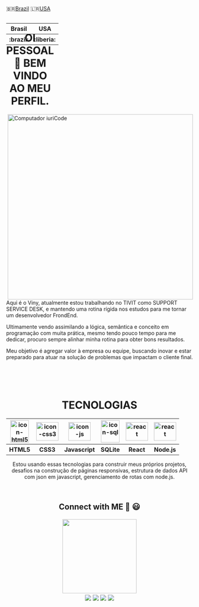 :brazil:[Brazil](pt-br.md)
:liberia:[USA](README.md)
<table align="right">
        <tr>
            <th><span>Brasil</span></th>
            <th><span>USA</span></th>
        </tr>
        <tr>
            <th><span>:brazil:</span></th>
            <th><span>:liberia:</span></th>
        </tr>
    </table>
    
<div style="display: flex">
<h1 align="center">OI PESSOAL 👋 BEM VINDO AO MEU PERFIL.</h1>
    
</div>
<img src="https://i.ibb.co/1dSK4zz/profile-git.png" min-width="600px" max-width="600px" width="500px" align="right" alt="Computador iuriCode">

<p align="left">Aqui é o Viny, atualmente estou trabalhando no TIVIT como SUPPORT SERVICE DESK, e mantendo uma rotina rígida nos estudos para me tornar um desenvolvedor FrondEnd.
</p>

<p align="left">Ultimamente vendo assimilando a lógica, semântica e conceito em programação com muita prática, mesmo tendo pouco tempo para me dedicar, procuro sempre alinhar minha rotina para obter bons resultados.</p>

<p align="left">Meu objetivo é agregar valor à empresa ou equipe, buscando inovar e estar preparado para atuar na solução de problemas que impactam o cliente final. </p>
<br>
<br>
<br>
<h1 align="center">TECNOLOGIAS</h1>
<table align="center">
        <tr background-color="#ffffff">
            <th><img src="https://i.ibb.co/fk0xGfg/html5.png" alt="icon-html5" width="50" height="60"></th>
            <th><img src="https://i.ibb.co/TcfYZTt/css3.png" alt="icon-css3" width="60" height="50" marginwidth="5px"></th>
            <th><img src="https://i.ibb.co/j5NtKfP/js.png" alt="icon-js" width="60" height="50" marginwidth="5px"></th>
            <th><img src="https://i.ibb.co/31P7bP9/database-sql1.png" alt="icon-sql" width="50" height="60" marginwidth="5px"></th>
            <th><img src="https://i.ibb.co/nfqvYkW/react.png" alt="react" width="60" height="50" marginwidth="5px"></th>
            <th><img src="https://i.ibb.co/dLZg9SP/node.png" alt="react" width="60" height="50" marginwidth="5px"></th>
        </tr>
        <tr>
            <th><span>HTML5</span></th>
            <th><span>CSS3</span></th>
            <th><span>Javascript</span></th>
            <th><span>SQLite</span></th>
            <th><span>React</span></th>
            <th><span>Node.js</span></th>
        </tr>
    </table>
    

    
<p align="center" witdth="60%">Estou usando essas tecnologias para construir meus próprios projetos, desafios na construção de páginas responsivas, estrutura de dados API com json em javascript, gerenciamento de rotas com node.js.</p>
<br>
<h2 align="center">
        <strong>Connect with ME 👋 😃</strong>
        </p>
        <img align="center" src="https://octodex.github.com/images/daftpunktocat-thomas.gif" width="200" height="200">
<br>


<div align="center" backgroundcolor="#4d0099" width="100%">
  <a href = "mailto: vbanetyy@gmail.com"><img src="https://img.shields.io/badge/-Gmail-%23EA4335?style=for-the-badge&logo=gmail&logoColor=white" target="_blank"></a>
  <a href="https://www.linkedin.com/in/vinicius-batista-815983137/" target="_blank"><img src="https://img.shields.io/badge/-LinkedIn-%230077B5?style=for-the-badge&logo=linkedin&logoColor=white" target="_blank"></a>
  <a href="https://www.instagram.com/viny_batista_10/" target="_blank"><img src="https://img.shields.io/badge/-Instagram-%23E4405F?style=for-the-badge&logo=instagram&logoColor=white" target="_blank"></a>
  <a href="https://www.frontendmentor.io/profile/vbanety" target="_blank"><img src="https://i.ibb.co/mzkTj6p/Component-5.png">
</a>
</div>   


<!--



**Vbanety/Vbanety** is a ✨ _special_ ✨ repository because its `README.md` (this file) appears on your GitHub profile.

Here are some ideas to get you started:

- 🔭 I’m currently working on ...
- 🌱 I’m currently learning ...
- 👯 I’m looking to collaborate on ...
- 🤔 I’m looking for help with ...
- 💬 Ask me about ...
- 📫 How to reach me: ...
- 😄 Pronouns: ...
- ⚡ Fun fact: ...
-->
